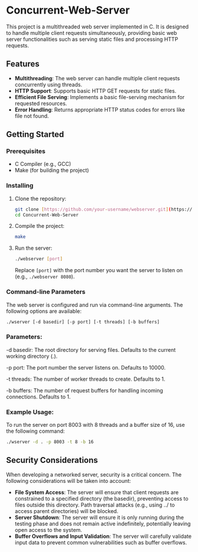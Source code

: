 # Concurrent-Web-Server

This project is a multithreaded web server implemented in C. It is designed to handle multiple client requests simultaneously, providing basic web server functionalities such as serving static files and processing HTTP requests.

## Features

- **Multithreading**: The web server can handle multiple client requests concurrently using threads.
- **HTTP Support**: Supports basic HTTP GET requests for static files.
- **Efficient File Serving**: Implements a basic file-serving mechanism for requested resources.
- **Error Handling**: Returns appropriate HTTP status codes for errors like file not found.

## Getting Started

### Prerequisites

- C Compiler (e.g., GCC)
- Make (for building the project)

### Installing

1. Clone the repository:

   ```bash
   git clone [https://github.com/your-username/webserver.git](https://github.com/SkanderChayoukhi/Concurrent-Web-Server.git)
   cd Concurrent-Web-Server
   ```

2. Compile the project:

   ```bash
   make
   ```

3. Run the server:

   ```bash
   ./webserver [port]
   ```

   Replace `[port]` with the port number you want the server to listen on (e.g., `./webserver 8080`).

### Command-line Parameters
The web server is configured and run via command-line arguments. The following options are available:

   ```bash
   ./wserver [-d basedir] [-p port] [-t threads] [-b buffers]
   ```

### Parameters:
-d basedir: The root directory for serving files. Defaults to the current working directory (.).

-p port: The port number the server listens on. Defaults to 10000.

-t threads: The number of worker threads to create. Defaults to 1.

-b buffers: The number of request buffers for handling incoming connections. Defaults to 1.

### Example Usage:
To run the server on port 8003 with 8 threads and a buffer size of 16, use the following command:

   ```bash
   ./wserver -d . -p 8003 -t 8 -b 16
   ```


## Security Considerations
When developing a networked server, security is a critical concern. The following considerations will be taken into account:

- **File System Access**: The server will ensure that client requests are constrained to a specified directory (the basedir), preventing access to files outside this directory. Path traversal attacks (e.g., using ../ to access parent directories) will be blocked.
- **Server Shutdown**: The server will ensure it is only running during the testing phase and does not remain active indefinitely, potentially leaving open access to the system.
- **Buffer Overflows and Input Validation**: The server will carefully validate input data to prevent common vulnerabilities such as buffer overflows.
